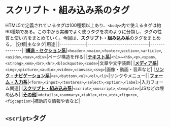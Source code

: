 # スクリプト・組み込み系のタグ
HTML5で定義されているタグは100種類以上あり、`<body>`内で使えるタグは約90種類である。この中から実務でよく使うタグを次のように分類し、タグの性質と使い方をまとめていく。今回は、**スクリプト・組み込み系**のタグをまとめる。
|分類|主なタグ|用途|
|-------------|------------------------------|---------------|
|[**構造・セクション系**](structure.md)|`<header>`,`<main>`,`<footer>`,`section>`,`<article>`,`<aside>`,`<nav>`,`<div>`|ページ構造を作る|
|[**テキスト系**](text.md)|`<h1>`~`<h6>`,`<p>`,`<span>`,`<strong>`,`<em>`,`<br>`,`<hr>`,`<blockquote>`,`<code>`|文章や文字装飾|
|[**メディア系**](media.md)|`<img>`,`<picture>`,`<audio>`,`<video>`,`<canvas>`,`<svg>`|画像・動画・音声など|
|[**リンク・ナビゲーション系**](link.md)|`<a>`,`<button>`,`<ul>`,`<ol>`,`<li>`|リンクやメニュー|
|[**フォーム・入力系**](form.md)|`<form>`,`<input>`,`<textarea>`,`<select>`,`<option>`,`<label>`|入力フォーム関連|
|[**スクリプト・組み込み系**](script.md)|`<script>`,`<noscript>`,`<template>`|JSなどの埋め込み|
|[**その他**](others.md)|`<details>`,`<summary>`,`<table>`,`<tr>`,`<td>`,`<figure>`,`<figcaption>`|補助的な情報や表など|

## `<script>`タグ
